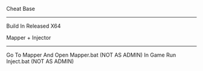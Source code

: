 Cheat Base
_____________________
Build In Released X64

Mapper + Injector
_____________________
Go To Mapper And Open Mapper.bat (NOT AS ADMIN)
In Game Run Inject.bat (NOT AS ADMIN)
